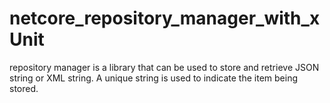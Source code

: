 # netcore_repository_manager_with_xUnit
repository manager is a library that can be used to store and retrieve JSON string or XML string. A unique string is used to indicate the item being stored.
